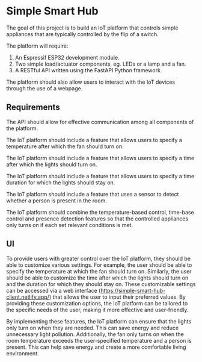 # Simple Smart Hub

The goal of this project is to build an IoT platform that controls simple appliances that are typically controlled by the flip of a switch.

The platform will require:

1. An Espressif ESP32 development module.
2. Two simple load/actuator components, eg. LEDs or a lamp and a fan.
3. A RESTful API written using the FastAPI Python framework.

The platform should also allow users to interact with the IoT devices through the use of a webpage.

## Requirements

The API should allow for effective communication among all components of the platform.

The IoT platform should include a feature that allows users to specify a temperature after which the fan should turn on.

The IoT platform should include a feature that allows users to specify a time after which the lights should turn on.

The IoT platform should include a feature that allows users to specify a time duration for which the lights should stay on.

The IoT platform should include a feature that uses a sensor to detect whether a person is present in the room.

The IoT platform should combine the temperature-based control, time-base control and presence detection features so that the controlled appliances only turns on if each set relevant conditions is met.

## UI

To provide users with greater control over the IoT platform, they should be able to customize various settings. For example, the user should be able to specify the temperature at which the fan should turn on. Similarly, the user should be able to customize the time after which the lights should turn on and the duration for which they should stay on. These customizable settings can be accessed via a web interface (https://simple-smart-hub-client.netlify.app/) that allows the user to input their preferred values. By providing these customization options, the IoT platform can be tailored to the specific needs of the user, making it more effective and user-friendly.

By implementing these features, the IoT platform can ensure that the lights only turn on when they are needed. This can save energy and reduce unnecessary light pollution. Additionally, the fan only turns on when the room temperature exceeds the user-specified temperature and a person is present. This can help save energy and create a more comfortable living environment.
